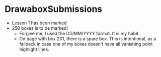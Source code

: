 # DrawaboxSubmissions
- Lesson 1 has been marked
- 250 boxes is to be marked!
    - Forgive me, I used the DD/MM/YYYY format. It is my habit.
    - On page with box 201, there is a spare box. This is intentional, as a fallback in case one of my boxes doesn't have all vanishing point highlight lines.
